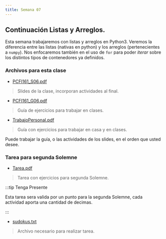 ```yaml
---
title: Semana 07
---
```

## Continuación Listas y Arreglos.

Esta semana trabajaremos con listas y arreglos en Python3. Veremos la diferencia entre las listas (nativas en python) y los arreglos (pertenecientes a `numpy`). Nos enfocaremos también en el uso de `for` para poder *iterar* sobre los distintos tipos de contenedores ya definidos.

### Archivos para esta clase

* [PCFI161_S06.pdf](/lectures/PCFI161_S06.pdf)
> Slides de la clase, incorporan actividades al final.
* [PCFI161_G06.pdf](/lectures/PCFI161_G06.pdf)
> Guía de ejercicios para trabajar en clases.
* [TrabajoPersonal.pdf](/others/trabajo_personal_semana07_v03.pdf)
> Guía con ejercicios para trabajar en casa y en clases.

Puede trabajar la guía, o las actividades de los slides, en el orden que usted desee.

### Tarea para segunda Solemne

* [Tarea.pdf](/others/Tarea_Programacion.pdf)
> Tarea con ejercicios para segunda Solemne.

:::tip Tenga Presente

Esta tarea sera valida por un punto para la segunda Solemne, cada actividad aporta una cantidad de decimas.

:::
* [sudokus.txt](/others/sudokus.txt)
> Archivo necesario para realizar tarea.
